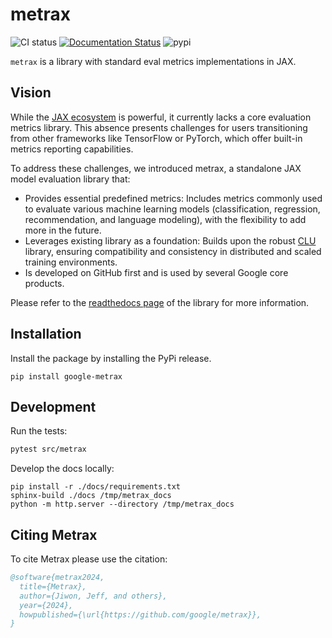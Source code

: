 # metrax

![CI status](https://github.com/google/metrax/actions/workflows/ci.yml/badge.svg?branch=main)
[![Documentation Status](https://app.readthedocs.org/projects/metrax/badge/?version=latest)](http://metrax.readthedocs.io)
![pypi](https://img.shields.io/pypi/v/google-metrax)

`metrax` is a library with standard eval metrics implementations in JAX.

## Vision

While the [JAX ecosystem](https://docs.jax.dev/en/latest/) is powerful, it currently lacks a core evaluation metrics library. This absence presents challenges for users transitioning from other frameworks like TensorFlow or PyTorch, which offer built-in metrics reporting capabilities.

To address these challenges, we introduced metrax, a standalone JAX model evaluation library that:
*   Provides essential predefined metrics: Includes metrics commonly used to evaluate various machine learning models (classification, regression, recommendation, and language modeling), with the flexibility to add more in the future.
*   Leverages existing library as a foundation: Builds upon the robust [CLU](https://github.com/google/CommonLoopUtils) library, ensuring compatibility and consistency in distributed and scaled training environments.
*   Is developed on GitHub first and is used by several Google core products.

Please refer to the [readthedocs page](http://metrax.readthedocs.io/) of the library for more information.

## Installation

Install the package by installing the PyPi release.

```
pip install google-metrax
```

## Development

Run the tests:

```sh
pytest src/metrax
```

Develop the docs locally:

```
pip install -r ./docs/requirements.txt
sphinx-build ./docs /tmp/metrax_docs
python -m http.server --directory /tmp/metrax_docs
```

## Citing Metrax

To cite Metrax please use the citation:

```bibtex
@software{metrax2024,
  title={Metrax},
  author={Jiwon, Jeff, and others},
  year={2024},
  howpublished={\url{https://github.com/google/metrax}},
}
```
